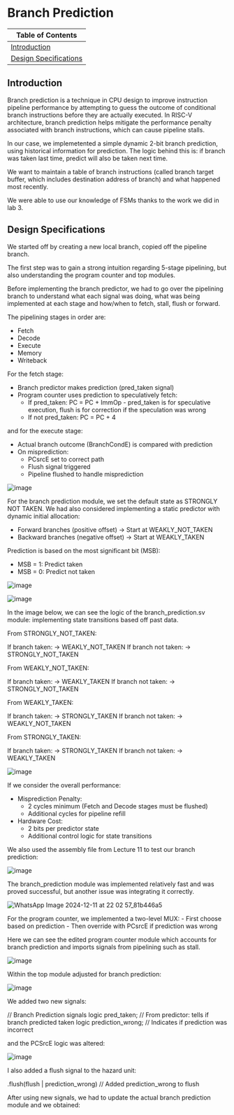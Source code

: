 # Branch Prediction

| Table of Contents |
|-|
| [Introduction](#introduction) |
| [Design Specifications](#design-specifications) |

## Introduction

Branch prediction is a  technique in CPU design to improve instruction pipeline performance by attempting to guess the outcome of conditional branch instructions before they are actually executed. In RISC-V architecture, branch prediction helps mitigate the performance penalty associated with branch instructions, which can cause pipeline stalls.

In our case, we implemetented a simple dynamic 2-bit branch prediction, using historical information for prediction. The logic behind this is: if branch was taken last time, predict will also be taken next time.

We want to maintain a table of branch instructions (called branch target buffer, which includes destination address of branch) and what happened most recently.

We were able to use our knowledge of FSMs thanks to the work we did in lab 3. 

## Design Specifications

We started off by creating a new local branch, copied off the pipeline branch.

The first step was to gain a strong intuition regarding 5-stage pipelining, but also understanding the program counter and top modules. 

Before implementing the branch predictor, we had to go over the pipelining branch to understand what each signal was doing, what was being implemented at each stage and how/when to fetch, stall, flush or forward.

The pipelining stages in order are:
  - Fetch
  - Decode
  - Execute
  - Memory
  - Writeback

For the fetch stage:
  - Branch predictor makes prediction (pred_taken signal)
  - Program counter uses prediction to speculatively fetch:
      - If pred_taken: PC = PC + ImmOp - pred_taken is for speculative execution, flush is for correction if the speculation was wrong
      - If not pred_taken: PC = PC + 4
   
and for the execute stage:
  - Actual branch outcome (BranchCondE) is compared with prediction
  - On misprediction:
      - PCsrcE set to correct path
      - Flush signal triggered
      - Pipeline flushed to handle misprediction

![image](https://github.com/user-attachments/assets/8817e07f-d74a-4832-9221-adf632c221cf)

For the branch prediction module, we set the default state as STRONGLY NOT TAKEN. We had also considered implementing a static predictor with dynamic initial allocation: 
  - Forward branches (positive offset) → Start at WEAKLY_NOT_TAKEN
  - Backward branches (negative offset) → Start at WEAKLY_TAKEN

Prediction is based on the most significant bit (MSB):
  - MSB = 1: Predict taken
  - MSB = 0: Predict not taken

![image](https://github.com/user-attachments/assets/1eeb8945-b9ef-4d5e-ae69-573041c17640)

![image](https://github.com/user-attachments/assets/13fc2e57-34de-4ff3-b4db-66df63bbbaa6)

In the image below, we can see the logic of the branch_prediction.sv module: implementing state transitions based off past data.

From STRONGLY_NOT_TAKEN:

If branch taken: → WEAKLY_NOT_TAKEN
If branch not taken: → STRONGLY_NOT_TAKEN

From WEAKLY_NOT_TAKEN:

If branch taken: → WEAKLY_TAKEN
If branch not taken: → STRONGLY_NOT_TAKEN

From WEAKLY_TAKEN:

If branch taken: → STRONGLY_TAKEN
If branch not taken: → WEAKLY_NOT_TAKEN

From STRONGLY_TAKEN:

If branch taken: → STRONGLY_TAKEN
If branch not taken: → WEAKLY_TAKEN

![image](https://github.com/user-attachments/assets/6e58928a-7b76-4d47-a1c0-35c150668b10)

If we consider the overall performance:
  - Misprediction Penalty:
      - 2 cycles minimum (Fetch and Decode stages must be flushed)
      - Additional cycles for pipeline refill
  - Hardware Cost:
      - 2 bits per predictor state
      - Additional control logic for state transitions

We also used the assembly file from Lecture 11 to test our branch prediction:

![image](https://github.com/user-attachments/assets/a601b19c-ad53-4a79-9814-8e5e11ff27a5)

The branch_prediction module was implemented relatively fast and was proved successful, but another issue was integrating it correctly.

![WhatsApp Image 2024-12-11 at 22 02 57_81b446a5](https://github.com/user-attachments/assets/44bd6959-c3e1-4a16-9515-41f4826ac7de)

For the program counter, we implemented a two-level MUX:
    - First choose based on prediction
    - Then override with PCsrcE if prediction was wrong

Here we can see the edited program counter module which accounts for branch prediction and imports signals from pipelining such as stall. 

![image](https://github.com/user-attachments/assets/7645b9a2-9c57-4b4c-a0b7-ccb6c5900c5f)

Within the top module adjusted for branch prediction:

![image](https://github.com/user-attachments/assets/f586d0bc-fb26-45a5-b4ea-66a5e642a9c4)

We added two new signals:

// Branch Prediction signals
logic pred_taken;         // From predictor: tells if branch predicted taken
logic prediction_wrong;   // Indicates if prediction was incorrect

and the PCSrcE logic was altered: 

![image](https://github.com/user-attachments/assets/a20510a6-5f12-4932-ae97-b4d2f2d7e2d6)

I also added a flush signal to the hazard unit:

.flush(flush | prediction_wrong)  // Added prediction_wrong to flush

After using new signals, we had to update the actual branch prediction module and we obtained:


